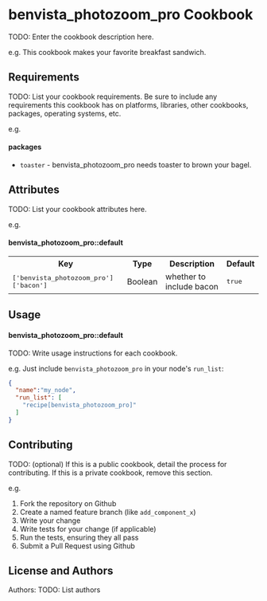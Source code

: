 benvista_photozoom_pro Cookbook
===============================
TODO: Enter the cookbook description here.

e.g.
This cookbook makes your favorite breakfast sandwich.

Requirements
------------
TODO: List your cookbook requirements. Be sure to include any requirements this cookbook has on platforms, libraries, other cookbooks, packages, operating systems, etc.

e.g.
#### packages
- `toaster` - benvista_photozoom_pro needs toaster to brown your bagel.

Attributes
----------
TODO: List your cookbook attributes here.

e.g.
#### benvista_photozoom_pro::default
<table>
  <tr>
    <th>Key</th>
    <th>Type</th>
    <th>Description</th>
    <th>Default</th>
  </tr>
  <tr>
    <td><tt>['benvista_photozoom_pro']['bacon']</tt></td>
    <td>Boolean</td>
    <td>whether to include bacon</td>
    <td><tt>true</tt></td>
  </tr>
</table>

Usage
-----
#### benvista_photozoom_pro::default
TODO: Write usage instructions for each cookbook.

e.g.
Just include `benvista_photozoom_pro` in your node's `run_list`:

```json
{
  "name":"my_node",
  "run_list": [
    "recipe[benvista_photozoom_pro]"
  ]
}
```

Contributing
------------
TODO: (optional) If this is a public cookbook, detail the process for contributing. If this is a private cookbook, remove this section.

e.g.
1. Fork the repository on Github
2. Create a named feature branch (like `add_component_x`)
3. Write your change
4. Write tests for your change (if applicable)
5. Run the tests, ensuring they all pass
6. Submit a Pull Request using Github

License and Authors
-------------------
Authors: TODO: List authors
